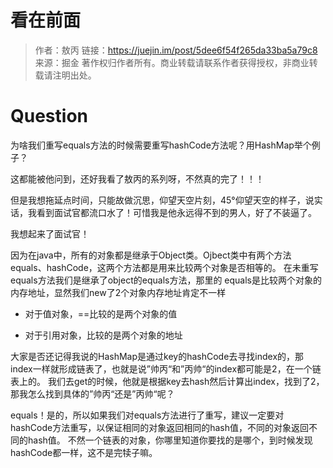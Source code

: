 看在前面
====

> 作者：敖丙
链接：https://juejin.im/post/5dee6f54f265da33ba5a79c8
来源：掘金
著作权归作者所有。商业转载请联系作者获得授权，非商业转载请注明出处。

Question
====

为啥我们重写equals方法的时候需要重写hashCode方法呢？用HashMap举个例子？

这都能被他问到，还好我看了敖丙的系列呀，不然真的完了！！！

但是我想拖延点时间，只能故做沉思，仰望天空片刻，45°仰望天空的样子，说实话，我看到面试官都流口水了！可惜我是他永远得不到的男人，好了不装逼了。

我想起来了面试官！

因为在java中，所有的对象都是继承于Object类。Ojbect类中有两个方法equals、hashCode，这两个方法都是用来比较两个对象是否相等的。
在未重写equals方法我们是继承了object的equals方法，那里的 equals是比较两个对象的内存地址，显然我们new了2个对象内存地址肯定不一样

* 对于值对象，==比较的是两个对象的值

* 对于引用对象，比较的是两个对象的地址

大家是否还记得我说的HashMap是通过key的hashCode去寻找index的，那index一样就形成链表了，也就是说”帅丙“和”丙帅“的index都可能是2，在一个链表上的。
我们去get的时候，他就是根据key去hash然后计算出index，找到了2，那我怎么找到具体的”帅丙“还是”丙帅“呢？

equals！是的，所以如果我们对equals方法进行了重写，建议一定要对hashCode方法重写，以保证相同的对象返回相同的hash值，不同的对象返回不同的hash值。
不然一个链表的对象，你哪里知道你要找的是哪个，到时候发现hashCode都一样，这不是完犊子嘛。

